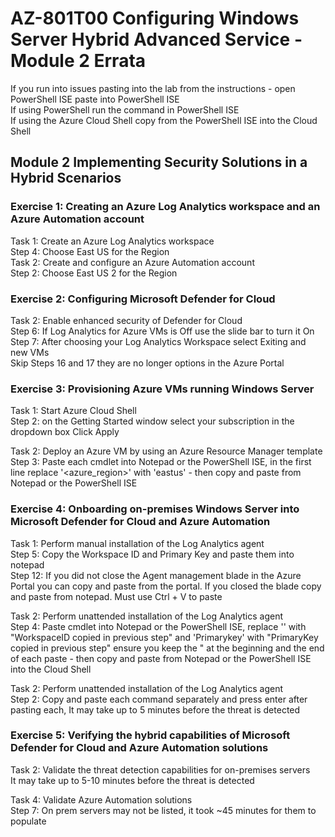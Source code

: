 # AZ-801T00 Configuring Windows Server  Hybrid Advanced Service - Module 2 Errata

If you run into issues pasting into the lab from the instructions - open PowerShell ISE paste into PowerShell ISE<br>
If using PowerShell run the command in PowerShell ISE <br>
If using the Azure Cloud Shell copy from the PowerShell ISE into the Cloud Shell <br>

## Module 2 Implementing Security Solutions in a Hybrid Scenarios

### Exercise 1: Creating an Azure Log Analytics workspace and an Azure Automation account

Task 1: Create an Azure Log Analytics workspace<br>
Step 4: Choose East US for the Region<br>
Task 2: Create and configure an Azure Automation account<br>
Step 2: Choose East US 2 for the Region<br>

### Exercise 2: Configuring Microsoft Defender for Cloud

Task 2: Enable enhanced security of Defender for Cloud<br>
Step 6: If Log Analytics for Azure VMs is Off use the slide bar to turn it On<br>
Step 7: After choosing your Log Analytics Workspace select Exiting and new VMs<br>
Skip Steps 16 and 17 they are no longer options in the Azure Portal <br>

### Exercise 3: Provisioning Azure VMs running Windows Server

Task 1: Start Azure Cloud Shell<br>
Step 2: on the Getting Started window select your subscription in the dropdown box  Click Apply<br>

Task 2: Deploy an Azure VM by using an Azure Resource Manager template<br>
Step 3: Paste each cmdlet into Notepad or the PowerShell ISE, in the first line replace '<azure_region>' with 'eastus' - then copy and paste from Notepad or the PowerShell ISE <br>

### Exercise 4: Onboarding on-premises Windows Server into Microsoft Defender for Cloud and Azure Automation

Task 1: Perform manual installation of the Log Analytics agent<br>
Step 5: Copy the Workspace ID and Primary Key and paste them into notepad<br>
Step 12:  If you did not close the Agent management blade in the Azure Portal you can copy and paste from the portal.  If you closed the blade copy and paste from notepad.  Must use Ctrl + V to paste<br>

Task 2: Perform unattended installation of the Log Analytics agent<br>
Step 4:  Paste cmdlet into Notepad or the PowerShell ISE, replace  '<workspaceID>' with "WorkspaceID copied in previous step" and  'Primarykey'  with "PrimaryKey copied in previous step" ensure you keep the " at the beginning and the end of each paste - then copy and paste from Notepad or the PowerShell ISE into the Cloud Shell<br>

Task 2: Perform unattended installation of the Log Analytics agent<br>
Step 2: Copy and paste each command separately and press enter after pasting each, It may take up to 5 minutes before the threat is detected <br>

### Exercise 5: Verifying the hybrid capabilities of Microsoft Defender for Cloud and Azure Automation solutions

Task 2: Validate the threat detection capabilities for on-premises servers<br>
It may take up to 5-10 minutes before the threat is detected<br> 

Task 4: Validate Azure Automation solutions<br>
Step 7: On prem servers may not be listed, it took ~45 minutes for them to populate<br>
